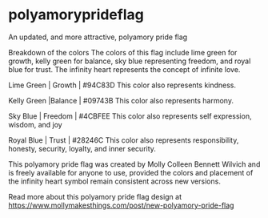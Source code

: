 # polyamoryprideflag
An updated, and more attractive, polyamory pride flag

Breakdown of the colors
The colors of this flag include lime green for growth, kelly green for balance, sky blue representing freedom, and royal blue for trust. The infinity heart represents the concept of infinite love.

Lime Green | Growth | #94C83D
This color also represents kindness.

Kelly Green |Balance | #09743B
This color also represents harmony.

Sky Blue | Freedom | #4CBFEE
This color also represents self expression, wisdom, and joy

Royal Blue | Trust | #28246C
This color also represents responsibility, honesty, security, loyalty, and inner security.

This polyamory pride flag was created by Molly Colleen Bennett Wilvich and is freely available for anyone to use, provided the colors and placement of the infinity heart symbol remain consistent across new versions.

Read more about this polyamory pride flag design at https://www.mollymakesthings.com/post/new-polyamory-pride-flag
